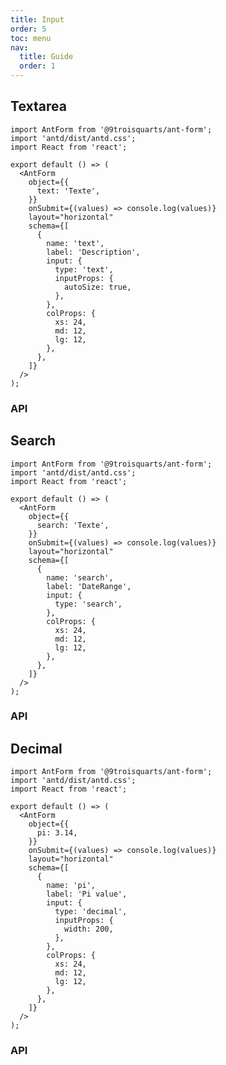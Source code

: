 ```yaml
---
title: Input
order: 5
toc: menu
nav:
  title: Guide
  order: 1
---
```


## Textarea

```tsx
import AntForm from '@9troisquarts/ant-form';
import 'antd/dist/antd.css';
import React from 'react';

export default () => (
  <AntForm
    object={{
      text: 'Texte',
    }}
    onSubmit={(values) => console.log(values)}
    layout="horizontal"
    schema={[
      {
        name: 'text',
        label: 'Description',
        input: {
          type: 'text',
          inputProps: {
            autoSize: true,
          },
        },
        colProps: {
          xs: 24,
          md: 12,
          lg: 12,
        },
      },
    ]}
  />
);
```

### API

<API src="../../src/ant-form/AntForm/fields/Textarea.tsx" hideTitle></API>

## Search

```tsx
import AntForm from '@9troisquarts/ant-form';
import 'antd/dist/antd.css';
import React from 'react';

export default () => (
  <AntForm
    object={{
      search: 'Texte',
    }}
    onSubmit={(values) => console.log(values)}
    layout="horizontal"
    schema={[
      {
        name: 'search',
        label: 'DateRange',
        input: {
          type: 'search',
        },
        colProps: {
          xs: 24,
          md: 12,
          lg: 12,
        },
      },
    ]}
  />
);
```

### API

<API src="../../src/ant-form/AntForm/fields/Search.tsx" hideTitle></API>

## Decimal

```tsx
import AntForm from '@9troisquarts/ant-form';
import 'antd/dist/antd.css';
import React from 'react';

export default () => (
  <AntForm
    object={{
      pi: 3.14,
    }}
    onSubmit={(values) => console.log(values)}
    layout="horizontal"
    schema={[
      {
        name: 'pi',
        label: 'Pi value',
        input: {
          type: 'decimal',
          inputProps: {
            width: 200,
          },
        },
        colProps: {
          xs: 24,
          md: 12,
          lg: 12,
        },
      },
    ]}
  />
);
```

### API

<API src="../../src/ant-form/AntForm/fields/Decimal.tsx" hideTitle></API>
